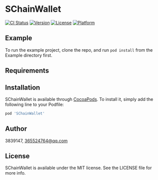 # SChainWallet

[![CI Status](https://img.shields.io/travis/3839147/SChainWallet.svg?style=flat)](https://travis-ci.org/3839147/SChainWallet)
[![Version](https://img.shields.io/cocoapods/v/SChainWallet.svg?style=flat)](https://cocoapods.org/pods/SChainWallet)
[![License](https://img.shields.io/cocoapods/l/SChainWallet.svg?style=flat)](https://cocoapods.org/pods/SChainWallet)
[![Platform](https://img.shields.io/cocoapods/p/SChainWallet.svg?style=flat)](https://cocoapods.org/pods/SChainWallet)

## Example

To run the example project, clone the repo, and run `pod install` from the Example directory first.

## Requirements

## Installation

SChainWallet is available through [CocoaPods](https://cocoapods.org). To install
it, simply add the following line to your Podfile:

```ruby
pod 'SChainWallet'
```

## Author

3839147, 365524764@qq.com

## License

SChainWallet is available under the MIT license. See the LICENSE file for more info.
